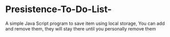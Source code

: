 # Presistence-To-Do-List-
A simple Java Script program to save item using local storage,  You can add and remove them,  they will stay there until you personally remove them 
